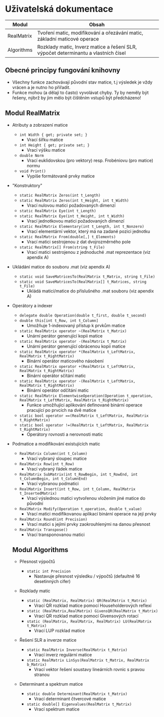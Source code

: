 # Uživatelská dokumentace

| Modul | Obsah |
| ----------- | ----------- |
| RealMatrix | Tvoření matic, modifikování a ořezávání matic, základní maticové operace|
| Algorithms | Rozklady matic, Inverz matice a řešení SLR, výpočet determinantu a vlastních čísel |  



## Obecné principy fungování knihovny
- Všechny funkce zachovávají původní stav matice, t.j výsledek je vždy vrácen a je nutno ho přiřadit.
- Funkce mohou (a dělají to často) vyvolávat chyby. Ty by neměly být řešeny, nýbrž by jim mělo být čištěním vstupů být předcházeno!

## Modul RealMatrix
- Atributy a zobrazení matice
  - `int Width { get; private set; }`
      - Vrací šířku matice
  - `int Height { get; private set; }`
      - Vrací výšku matice
  - `double Norm`
      - Vrací euklidovskou (pro vektory) resp. Frobéniovu (pro matice) normu
  - `void Print()`
      - Vypíše formátovaně prvky matice

- "Konstruktory"
  - `static RealMatrix Zeros(int t_Length)`
  - `static RealMatrix Zeros(int t_Height, int t_Width)`
      - Vrací nulovou matici požadovaných dimenzí
  - `static RealMatrix Eye(int t_Length)`
  - `static RealMatrix Eye(int t_Height, int t_Width)`
      - Vrací jednotkovou matici požadovaných dimenzí
  - `static RealMatrix Elementary(int t_Length, int t_Nonzero)`
      - Vrací elementární vektor, který má na zadané pozici jednotku
  - `static RealMatrix From(double[,] t_Elements)`
      - Vrací matici sestrojenou z dat dvojrozměrného pole
  - `static RealMatrix[] From(string t_File)`
      - Vrací matici sestrojenou z jednoduché .mat reprezentace (viz apendix A)

- Ukládání matice do souboru .mat (viz apendix A)
  - `static void SaveMatricesTo(RealMatrix t_Matrix, string t_File)`
  - `static void SaveMatricesTo(RealMatrix[] t_Matrices, string t_File)`
      - Ukládá matici/matice do příslušného .mat souboru (viz apendix A)

- Operátory a indexer
  - `delegate double Operation(double t_first, double t_second)`
  - `double this[int t_Row, int t_Column]`
      - Umožňuje 1-indexovaný přístup k prvkům matice
  - `static RealMatrix operator ~(RealMatrix t_Matrix)`
      - Unární perátor generující kopii matice
  - `static RealMatrix operator -(RealMatrix t_Matrix)`
      - Unární perátor generující obrácenou kopii matice
  - `static RealMatrix operator *(RealMatrix t_LeftMatrix, RealMatrix t_RightMatrix)`
      - Binární operátor maticového násobení
  - `static RealMatrix operator +(RealMatrix t_LeftMatrix, RealMatrix t_RightMatrix)`
      - Binární operátor sčítání matic
  - `static RealMatrix operator -(RealMatrix t_LeftMatrix, RealMatrix t_RightMatrix)`
      - Binární operátor odčítání matic
  - `static RealMatrix ElementwiseOperation(Operation t_operation, RealMatrix t_LeftMatrix, RealMatrix t_RightMatrix)`
      - Funkce umožňující aplikování definované binární operace pracující po prvcích na dvě matice
  - `static bool operator ==(RealMatrix t_LeftMatrix, RealMatrix t_RightMatrix)`
  - `static bool operator !=(RealMatrix t_LeftMatrix, RealMatrix t_RightMatrix)`
      - Operátory rovnosti a nerovnosti matic

- Podmatice a modifikování existujících matic
  - `RealMatrix Column(int t_Column)`
      - Vrací vybraný sloupec matice
  - `RealMatrix Row(int t_Row)`
      - Vrací vybraný řádek matice
  - `RealMatrix SubMatrix(int t_RowBegin, int t_RowEnd, int t_ColumnBegin, int t_ColumnEnd)`
      - Vrací vybranou podmatici
  - `RealMatrix Insert(int t_Row, int t_Column, RealMatrix t_InsertedMatrix)`
      - Vrací výslednou matici vytvořenou vložením jiné matice do původní
  - `RealMatrix Modify(Operation t_operation, double t_value)`
      - Vrací matici modifikovanou aplikací binární operace na její prvky
  - `RealMatrix Round(int Precision)`
      - Vrací matici s jejími prvky zaokrouhlenými na danou přesnost
  - `RealMatrix Transpose()`
      - Vrací transponovanou matici
   
  ## Modul Algorithms
  - Přesnost výpočtů
    - `static int Precision`
      - Nastavuje přesnost výsledku / výpočtů (defaultně 16 desetinných cifer)

  - Rozklady matic
    - `static (RealMatrix, RealMatrix) QR(RealMatrix t_Matrix)`
      - Vrací QR rozklad matice pomocí Householderových reflexí
    - `static (RealMatrix,RealMatrix) GivensQR(RealMatrix t_Matrix)`
      - Vrací QR rozklad matice pomocí Givensových rotací
    - `static (RealMatrix, RealMatrix, RealMatrix) LU(RealMatrix t_Matrix)`
      - Vrací LUP rozklad matice

  - Řešení SLR a inverze matice
    - `static RealMatrix Inverse(RealMatrix t_Matrix)`
        - Vrací inverz regulární matice
    - `static RealMatrix LinSys(RealMatrix t_Matrix, RealMatrix b_Matrix)`
        - Vrací vektor řešení soustavy lineárních rovnic s pravou stranou

  - Determinant a spektrum matice
    - `static double Determinant(RealMatrix t_Matrix)`
        - Vrací determinant čtvercové matice
    - `static double[] Eigenvalues(RealMatrix t_Matrix)`
        - Vrací spektrum matice
